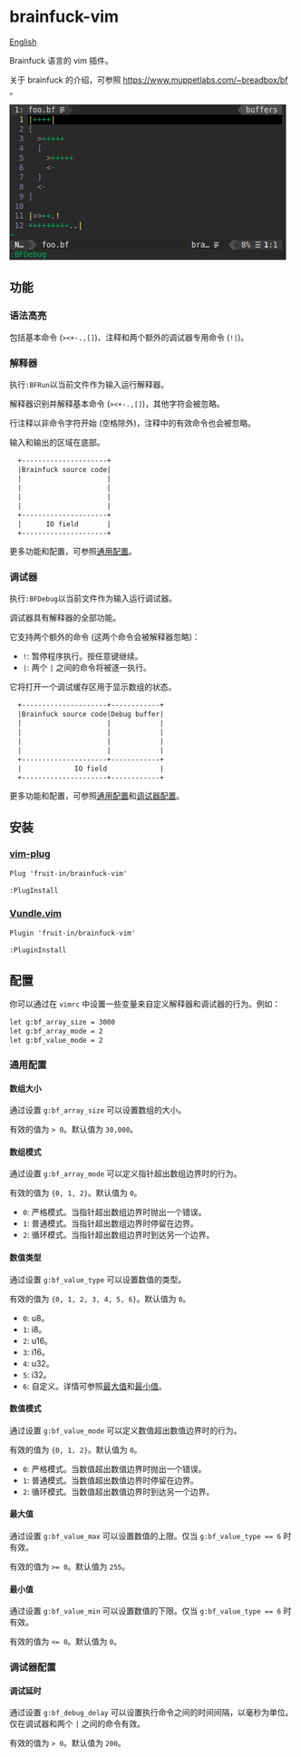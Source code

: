 # brainfuck-vim
[English](./README.md)

Brainfuck 语言的 vim 插件。

关于 brainfuck 的介绍，可参照 https://www.muppetlabs.com/~breadbox/bf 。

![](screenshot.gif)

## 功能
### 语法高亮
包括基本命令 (`><+-.,[]`)、注释和两个额外的调试器专用命令 (`!|`)。

### 解释器
执行`:BFRun`以当前文件作为输入运行解释器。

解释器识别并解释基本命令 (`><+-.,[]`)，其他字符会被忽略。

行注释以非命令字符开始 (空格除外)，注释中的有效命令也会被忽略。

输入和输出的区域在底部。
```
  +---------------------+
  |Brainfuck source code|
  |                     |
  |                     |
  |                     |
  |                     |
  +---------------------+
  |      IO field       |
  +---------------------+
```

更多功能和配置，可参照[通用配置](#通用配置)。

### 调试器
执行`:BFDebug`以当前文件作为输入运行调试器。

调试器具有解释器的全部功能。

它支持两个额外的命令 (这两个命令会被解释器忽略)：
* `!`: 暂停程序执行。按任意键继续。
* `|`: 两个 `|` 之间的命令将被逐一执行。

它将打开一个调试缓存区用于显示数组的状态。
```
  +---------------------+------------+
  |Brainfuck source code|Debug buffer|
  |                     |            |
  |                     |            |
  |                     |            |
  |                     |            |
  +---------------------+------------+
  |             IO field             |
  +---------------------+------------+
```

更多功能和配置，可参照[通用配置](#通用配置)和[调试器配置](#调试器配置)。

## 安装
### [vim-plug](https://github.com/junegunn/vim-plug/)
```vim
Plug 'fruit-in/brainfuck-vim'
```
```vim
:PlugInstall
```

### [Vundle.vim](https://github.com/VundleVim/Vundle.vim/)
```vim
Plugin 'fruit-in/brainfuck-vim'
```
```vim
:PluginInstall
```

## 配置
你可以通过在 `vimrc` 中设置一些变量来自定义解释器和调试器的行为。例如：
```vim
let g:bf_array_size = 3000
let g:bf_array_mode = 2
let g:bf_value_mode = 2
```

### 通用配置
#### 数组大小
通过设置 `g:bf_array_size` 可以设置数组的大小。

有效的值为 `> 0`。默认值为 `30,000`。

#### 数组模式
通过设置 `g:bf_array_mode` 可以定义指针超出数组边界时的行为。

有效的值为 `{0, 1, 2}`。默认值为 `0`。
* `0`: 严格模式。当指针超出数组边界时抛出一个错误。
* `1`: 普通模式。当指针超出数组边界时停留在边界。
* `2`: 循环模式。当指针超出数组边界时到达另一个边界。

#### 数值类型
通过设置 `g:bf_value_type` 可以设置数值的类型。

有效的值为 `{0, 1, 2, 3, 4, 5, 6}`。默认值为 `0`。
* `0`: u8。
* `1`: i8。
* `2`: u16。
* `3`: i16。
* `4`: u32。
* `5`: i32。
* `6`: 自定义。详情可参照[最大值](#最大值)和[最小值](#最小值)。

#### 数值模式
通过设置 `g:bf_value_mode` 可以定义数值超出数值边界时的行为。

有效的值为 `{0, 1, 2}`。默认值为 `0`。
* `0`: 严格模式。当数值超出数值边界时抛出一个错误。
* `1`: 普通模式。当数值超出数值边界时停留在边界。
* `2`: 循环模式。当数值超出数值边界时到达另一个边界。

#### 最大值
通过设置 `g:bf_value_max` 可以设置数值的上限。仅当 `g:bf_value_type == 6` 时有效。

有效的值为 `>= 0`。默认值为 `255`。

#### 最小值
通过设置 `g:bf_value_min` 可以设置数值的下限。仅当 `g:bf_value_type == 6` 时有效。

有效的值为 `<= 0`。默认值为 `0`。

### 调试器配置
#### 调试延时
通过设置 `g:bf_debug_delay` 可以设置执行命令之间的时间间隔，以毫秒为单位。仅在调试器和两个 `|` 之间的命令有效。

有效的值为 `> 0`。默认值为 `200`。
